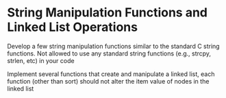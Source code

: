 # String Manipulation Functions and Linked List Operations
Develop a few string manipulation functions similar to the standard C string functions. Not allowed to use any standard string functions (e.g., strcpy, strlen, etc) in your code

Implement several functions that create and manipulate a linked list, each function (other than sort) should not alter the item value of nodes in the linked list 
